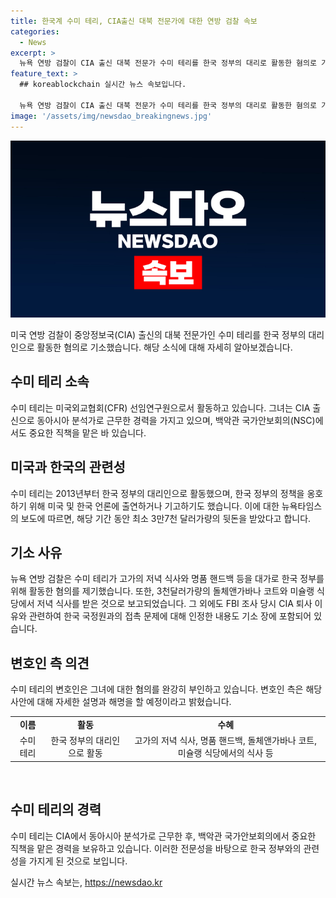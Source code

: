 ```yaml
---
title: 한국계 수미 테리, CIA출신 대북 전문가에 대한 연방 검찰 속보
categories:
  - News
excerpt: >
  뉴욕 연방 검찰이 CIA 출신 대북 전문가 수미 테리를 한국 정부의 대리로 활동한 혐의로 기소했다. 테리는 한국대표부 참사관이 주구 인물과 루이비통 핸드백 등 대가로 한국 정부를 위해 활동했다는 것으로 알려졌다. 그녀는 3만7천 달러의 뒷돈도 받았으며, 미 의회 청문회에 외국 정부의 대리로 등록되지 않았다는 거짓말을 했다는 혐의가 있다. 테리는 CIA에서 동아시아 분석가로 근무했고, 한국 국정원과의 접촉 때문에 CIA를 퇴사한 것으로 밝혀졌다.
feature_text: >
  ## koreablockchain 실시간 뉴스 속보입니다.

  뉴욕 연방 검찰이 CIA 출신 대북 전문가 수미 테리를 한국 정부의 대리로 활동한 혐의로 기소했다. 테리는 한국대표부 참사관이 주구 인물과 루이비통 핸드백 등 대가로 한국 정부를 위해 활동했다는 것으로 알려졌다. 그녀는 3만7천 달러의 뒷돈도 받았으며, 미 의회 청문회에 외국 정부의 대리로 등록되지 않았다는 거짓말을 했다는 혐의가 있다. 테리는 CIA에서 동아시아 분석가로 근무했고, 한국 국정원과의 접촉 때문에 CIA를 퇴사한 것으로 밝혀졌다.
image: '/assets/img/newsdao_breakingnews.jpg'
---
```


<p><img src="/assets/img/newsdao_breakingnews.jpg" alt="koreablockchain 속보" /></p>

<p data-ke-size="size16">미국 연방 검찰이 중앙정보국(CIA) 출신의 대북 전문가인 수미 테리를 한국 정부의 대리인으로 활동한 혐의로 기소했습니다. 해당 소식에 대해 자세히 알아보겠습니다.</p>

<h2 data-ke-size="size26">수미 테리 소속</h2>

<p data-ke-size="size16">수미 테리는 미국외교협회(CFR) 선임연구원으로서 활동하고 있습니다. 그녀는 CIA 출신으로 동아시아 분석가로 근무한 경력을 가지고 있으며, 백악관 국가안보회의(NSC)에서도 중요한 직책을 맡은 바 있습니다.</p>

<h2 data-ke-size="size26">미국과 한국의 관련성</h2>

<p data-ke-size="size16">수미 테리는 2013년부터 한국 정부의 대리인으로 활동했으며, 한국 정부의 정책을 옹호하기 위해 미국 및 한국 언론에 출연하거나 기고하기도 했습니다. 이에 대한 뉴욕타임스의 보도에 따르면, 해당 기간 동안 최소 3만7천 달러가량의 뒷돈을 받았다고 합니다.</p>

<h2 data-ke-size="size26">기소 사유</h2>

<p data-ke-size="size16">뉴욕 연방 검찰은 수미 테리가 고가의 저녁 식사와 명품 핸드백 등을 대가로 한국 정부를 위해 활동한 혐의를 제기했습니다. 또한, 3천달러가량의 돌체앤가바나 코트와 미슐랭 식당에서 저녁 식사를 받은 것으로 보고되었습니다. 그 외에도 FBI 조사 당시 CIA 퇴사 이유와 관련하여 한국 국정원과의 접촉 문제에 대해 인정한 내용도 기소 장에 포함되어 있습니다.</p>

<h2 data-ke-size="size26">변호인 측 의견</h2>

<p data-ke-size="size16">수미 테리의 변호인은 그녀에 대한 혐의를 완강히 부인하고 있습니다. 변호인 측은 해당 사안에 대해 자세한 설명과 해명을 할 예정이라고 밝혔습니다.</p>

<table>
    <tbody>
        <tr>
            <td style="text-align: center; height: 17px;"><b>이름</b></td>
            <td style="text-align: center; height: 17px;"><b>활동</b></td>
            <td style="text-align: center; height: 17px;"><b>수혜</b></td>
        </tr>
        <tr>
            <td style="text-align: center; height: 17px;">수미 테리</td>
            <td style="text-align: center; height: 17px;">한국 정부의 대리인으로 활동</td>
            <td style="text-align: center; height: 17px;">고가의 저녁 식사, 명품 핸드백, 돌체앤가바나 코트, 미슐랭 식당에서의 식사 등</td>
        </tr>
    </tbody>
</table>

<p data-ke-size="size16">&nbsp;</p>

<h2 data-ke-size="size26">수미 테리의 경력</h2>

<p data-ke-size="size16">수미 테리는 CIA에서 동아시아 분석가로 근무한 후, 백악관 국가안보회의에서 중요한 직책을 맡은 경력을 보유하고 있습니다. 이러한 전문성을 바탕으로 한국 정부와의 관련성을 가지게 된 것으로 보입니다.</p>
실시간 뉴스 속보는, <a href="https://newsdao.kr" rel="dofollow">https://newsdao.kr</a>


